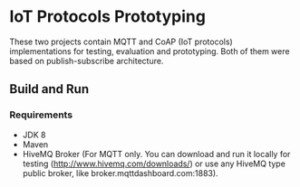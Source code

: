 # IoT Protocols Prototyping

These two projects contain MQTT and CoAP (IoT protocols) implementations for testing, evaluation and prototyping. Both of them were based on publish-subscribe architecture.

## Build and Run ##

### Requirements ###
* JDK 8
* Maven
* HiveMQ Broker (For MQTT only. You can download and run it locally for testing (http://www.hivemq.com/downloads/) or use any HiveMQ type public broker, like broker.mqttdashboard.com:1883).
